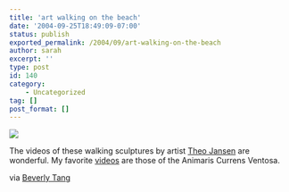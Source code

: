 ```yaml
---
title: 'art walking on the beach'
date: '2004-09-25T18:49:09-07:00'
status: publish
exported_permalink: /2004/09/art-walking-on-the-beach
author: sarah
excerpt: ''
type: post
id: 140
category:
    - Uncategorized
tag: []
post_format: []
---
```

![](http://www.strandbeest.com/popup/images/strandbeest0015.jpg)

The videos of these walking sculptures by artist [Theo Jansen](http://www.strandbeest.com/) are wonderful. My favorite [videos](http://www.strandbeest.com/movies.html) are those of the Animaris Currens Ventosa.

via [Beverly Tang](http://beverlytang.com/reblog/archives/000349.html)
